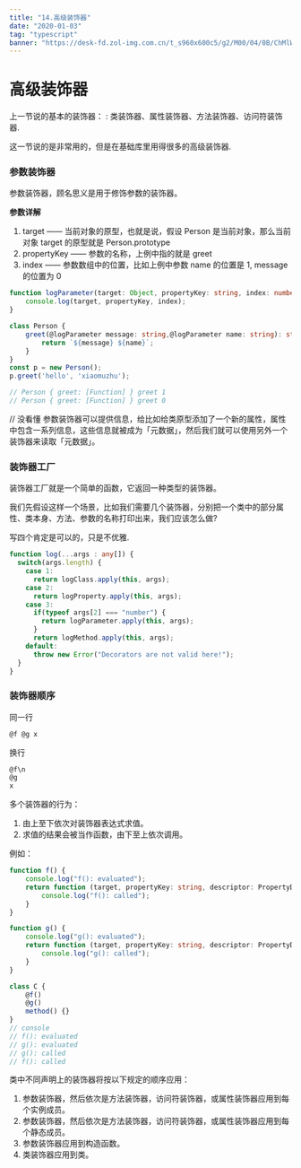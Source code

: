 ```yaml
---
title: "14.高级装饰器"
date: "2020-01-03"
tag: "typescript"
banner: "https://desk-fd.zol-img.com.cn/t_s960x600c5/g2/M00/04/0B/ChMlWl0-oHmIDZvqAAdz3RsOKEYAAMMNwPQhEkAB3P1417.jpg"
---
```


# 高级装饰器
上一节说的基本的装饰器： : 类装饰器、属性装饰器、方法装饰器、访问符装饰器.

这一节说的是非常用的，但是在基础库里用得很多的高级装饰器.

### 参数装饰器
参数装饰器，顾名思义是用于修饰参数的装饰器。

**参数详解**
1. target —— 当前对象的原型，也就是说，假设 Person 是当前对象，那么当前对象 target 的原型就是 Person.prototype
2. propertyKey —— 参数的名称，上例中指的就是 greet
3. index —— 参数数组中的位置，比如上例中参数 name 的位置是 1, message 的位置为 0
```ts
function logParameter(target: Object, propertyKey: string, index: number) {
    console.log(target, propertyKey, index);
}

class Person {
    greet(@logParameter message: string,@logParameter name: string): string {
        return `${message} ${name}`;
    }
}
const p = new Person();
p.greet('hello', 'xiaomuzhu');

// Person { greet: [Function] } greet 1
// Person { greet: [Function] } greet 0
```

// 没看懂
参数装饰器可以提供信息，给比如给类原型添加了一个新的属性，属性中包含一系列信息，这些信息就被成为「元数据」，然后我们就可以使用另外一个装饰器来读取「元数据」。

### 装饰器工厂
装饰器工厂就是一个简单的函数，它返回一种类型的装饰器。

我们先假设这样一个场景，比如我们需要几个装饰器，分别把一个类中的部分属性、类本身、方法、参数的名称打印出来，我们应该怎么做?

写四个肯定是可以的，只是不优雅.
```ts
function log(...args : any[]) {
  switch(args.length) {
    case 1:
      return logClass.apply(this, args);
    case 2:
      return logProperty.apply(this, args);
    case 3:
      if(typeof args[2] === "number") {
        return logParameter.apply(this, args);
      }
      return logMethod.apply(this, args);
    default:
      throw new Error("Decorators are not valid here!");
  }
}
```

### 装饰器顺序
同一行
```ts 
@f @g x
```

换行
```ts
@f\n
@g
x
```

多个装饰器的行为：
1. 由上至下依次对装饰器表达式求值。
2. 求值的结果会被当作函数，由下至上依次调用。

例如：
```ts
function f() {
    console.log("f(): evaluated");
    return function (target, propertyKey: string, descriptor: PropertyDescriptor) {
        console.log("f(): called");
    }
}

function g() {
    console.log("g(): evaluated");
    return function (target, propertyKey: string, descriptor: PropertyDescriptor) {
        console.log("g(): called");
    }
}

class C {
    @f()
    @g()
    method() {}
}
// console
// f(): evaluated
// g(): evaluated
// g(): called
// f(): called
```

类中不同声明上的装饰器将按以下规定的顺序应用：
1. 参数装饰器，然后依次是方法装饰器，访问符装饰器，或属性装饰器应用到每个实例成员。
2. 参数装饰器，然后依次是方法装饰器，访问符装饰器，或属性装饰器应用到每个静态成员。
3. 参数装饰器应用到构造函数。
4. 类装饰器应用到类。



